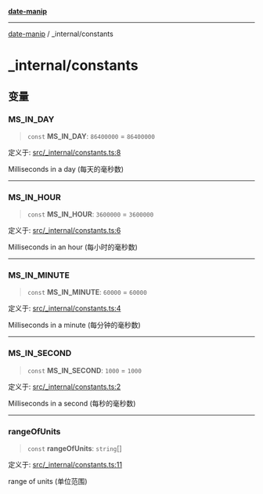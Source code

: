 [**date-manip**](../index.md)

***

[date-manip](../modules.md) / \_internal/constants

# \_internal/constants

## 变量

### MS\_IN\_DAY

> `const` **MS\_IN\_DAY**: `86400000` = `86400000`

定义于: [src/\_internal/constants.ts:8](https://github.com/fengxinming/date-manip/blob/74162e61fff73f0ace27e57ce0b5395775c035f2/src/_internal/constants.ts#L8)

Milliseconds in a day (每天的毫秒数)

***

### MS\_IN\_HOUR

> `const` **MS\_IN\_HOUR**: `3600000` = `3600000`

定义于: [src/\_internal/constants.ts:6](https://github.com/fengxinming/date-manip/blob/74162e61fff73f0ace27e57ce0b5395775c035f2/src/_internal/constants.ts#L6)

Milliseconds in an hour (每小时的毫秒数)

***

### MS\_IN\_MINUTE

> `const` **MS\_IN\_MINUTE**: `60000` = `60000`

定义于: [src/\_internal/constants.ts:4](https://github.com/fengxinming/date-manip/blob/74162e61fff73f0ace27e57ce0b5395775c035f2/src/_internal/constants.ts#L4)

Milliseconds in a minute (每分钟的毫秒数)

***

### MS\_IN\_SECOND

> `const` **MS\_IN\_SECOND**: `1000` = `1000`

定义于: [src/\_internal/constants.ts:2](https://github.com/fengxinming/date-manip/blob/74162e61fff73f0ace27e57ce0b5395775c035f2/src/_internal/constants.ts#L2)

Milliseconds in a second (每秒的毫秒数)

***

### rangeOfUnits

> `const` **rangeOfUnits**: `string`[]

定义于: [src/\_internal/constants.ts:11](https://github.com/fengxinming/date-manip/blob/74162e61fff73f0ace27e57ce0b5395775c035f2/src/_internal/constants.ts#L11)

range of units (单位范围)
